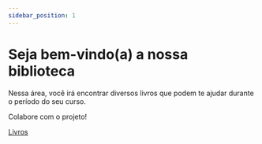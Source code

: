 ```yaml
---
sidebar_position: 1
---
```


# Seja bem-vindo(a) a nossa biblioteca

Nessa área, você irá encontrar diversos livros que podem te ajudar durante o período do seu curso.

Colabore com o projeto!

[Livros](pdfs/library)